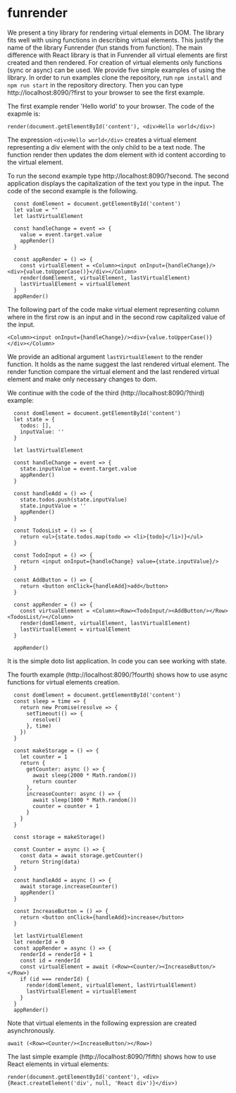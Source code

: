 # funrender

We present a tiny library for rendering virtual elements in DOM. The library fits well with using functions in describing virtual elements. This justify the name of the library Funrender (fun stands from function). The main difference with React library is that in Funrender all virtual elements are first created and then rendered. For creation of virtual elements only functions (sync or async) can be used. We provide five simple examples of using the library. In order to run examples clone the repository, run `npm install` and `npm run start` in the repository directory. Then you can type http://localhost:8090/?first to your browser to see the first example. 

The first example render 'Hello world' to your browser. The code of the exapmle is: 

```
render(document.getElementById('content'), <div>Hello world</div>)
```

The expression `<div>Hello world</div>` creates a virtual element representing a div element with the only child to be a text node. The function render then updates the dom element with id content according to the virtual element.

To run the second example type http://localhost:8090/?second. The second application displays the capitalization of the text you type in the input. The code of the second example is the following.

```
  const domElement = document.getElementById('content')
  let value = ""
  let lastVirtualElement

  const handleChange = event => {
    value = event.target.value
    appRender()
  }

  const appRender = () => {  
    const virtualElement = <Column><input onInput={handleChange}/><div>{value.toUpperCase()}</div></Column>
    render(domElement, virtualElement, lastVirtualElement)
    lastVirtualElement = virtualElement
  }
  appRender()
```

The following part of the code make virtual element representing column where in the first row is an input and in the second row capitalized value of the input.

```
<Column><input onInput={handleChange}/><div>{value.toUpperCase()}</div></Column>
```

We provide an aditional argument `lastVirtualElement` to the render function. It holds as the name suggest the last rendered virtual element. The render function compare the virtual element and the last rendered virtual element and make only necessary changes to dom. 

We continue with the code of the third (http://localhost:8090/?third) example:

```
  const domElement = document.getElementById('content')
  let state = {
    todos: [],
    inputValue: ''
  }
  
  let lastVirtualElement
  
  const handleChange = event => {
    state.inputValue = event.target.value
    appRender()
  }

  const handleAdd = () => {
    state.todos.push(state.inputValue)
    state.inputValue = ''
    appRender()
  }

  const TodosList = () => {
    return <ul>{state.todos.map(todo => <li>{todo}</li>)}</ul>
  }
  
  const TodoInput = () => {
    return <input onInput={handleChange} value={state.inputValue}/>
  }
  
  const AddButton = () => {
    return <button onClick={handleAdd}>add</button>
  }
  
  const appRender = () => { 
    const virtualElement = <Column><Row><TodoInput/><AddButton/></Row><TodosList/></Column>
    render(domElement, virtualElement, lastVirtualElement)
    lastVirtualElement = virtualElement
  }
  
  appRender()
```

It is the simple doto list application. In code you can see working with state.

The fourth example (http://localhost:8090/?fourth) shows how to use async functions for virtual elements creation.

```
  const domElement = document.getElementById('content')
  const sleep = time => {
    return new Promise(resolve => {
      setTimeout(() => {
        resolve()
      }, time)
    })
  }

  const makeStorage = () => {
    let counter = 1
    return {
      getCounter: async () => {
        await sleep(2000 * Math.random())
        return counter
      },
      increaseCounter: async () => {
        await sleep(1000 * Math.random())
        counter = counter + 1 
      } 
    }
  }
  
  const storage = makeStorage()
  
  const Counter = async () => {
    const data = await storage.getCounter()
    return String(data)
  }

  const handleAdd = async () => {
    await storage.increaseCounter()
    appRender()
  }

  const IncreaseButton = () => {
    return <button onClick={handleAdd}>increase</button>
  }
  
  let lastVirtualElement
  let renderId = 0
  const appRender = async () => {
    renderId = renderId + 1 
    const id = renderId
    const virtualElement = await (<Row><Counter/><IncreaseButton/></Row>)
    if (id === renderId) {
      render(domElement, virtualElement, lastVirtualElement)
      lastVirtualElement = virtualElement
    }
  }
  appRender() 
```


Note that virtual elements in the following expression are created asynchronously.

```
await (<Row><Counter/><IncreaseButton/></Row>)
```

The last simple example (http://localhost:8090/?fifth)  shows how to use React elements in virtual elements:

```
render(document.getElementById('content'), <div>{React.createElement('div', null, 'React div')}</div>)
```

